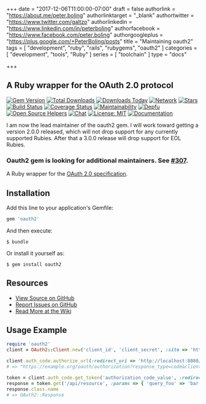 +++
date = "2017-12-06T11:00:00-07:00"
draft = false
authorlink = "https://about.me/peter.boling"
authorlinktarget = "_blank"
authortwitter = "https://www.twitter.com/galtzo"
authorlinkedin = "https://www.linkedin.com/in/peterboling"
authorfacebook = "https://www.facebook.com/peter.boling"
authorgoogleplus = "https://plus.google.com/+PeterBoling/posts"
title = "Maintaining oauth2"
tags = [ "development", "ruby", "rails", "rubygems", "oauth2" ]
categories = [ "development", "tools", "Ruby" ]
series = [ "toolchain" ]
type = "docs"

+++

## A Ruby wrapper for the OAuth 2.0 protocol

[![Gem Version](http://img.shields.io/gem/v/oauth2.svg)][gem]
[![Total Downloads](https://img.shields.io/gem/dt/oauth2.svg)][gem]
[![Downloads Today](https://img.shields.io/gem/rt/oauth2.svg)][gem]
[![Network](https://img.shields.io/github/forks/oauth-xx/oauth2.svg?style=social)][network]
[![Stars](https://img.shields.io/github/stars/oauth-xx/oauth2.svg?style=social)][stargazers]
[![Build Status](http://img.shields.io/travis/oauth-xx/oauth2.svg)][travis]
[![Coverage Status](http://img.shields.io/coveralls/intridea/oauth2.svg)][coveralls]
[![Maintainability](https://api.codeclimate.com/v1/badges/688c612528ff90a46955/maintainability)][codeclimate-maintainability]
[![Depfu](https://badges.depfu.com/badges/6d34dc1ba682bbdf9ae2a97848241743/count.svg)][depfu]
[![Open Source Helpers](https://www.codetriage.com/oauth-xx/oauth2/badges/users.svg)][code-triage]
[![Chat](https://img.shields.io/gitter/room/oauth-xx/oauth2.svg)](https://gitter.im/oauth-xx/oauth2)
[![License: MIT](https://img.shields.io/badge/License-MIT-green.svg)][source-license]
[![Documentation](http://inch-ci.org/github/oauth-xx/oauth2.png)][inch-ci]

[gem]: https://rubygems.org/gems/oauth2
[network]: https://github.com/oauth-xx/oauth2/network
[stargazers]: https://github.com/oauth-xx/oauth2/stargazers
[travis]: http://travis-ci.org/oauth-xx/oauth2
[coveralls]: https://coveralls.io/r/intridea/oauth2
[codeclimate-maintainability]: https://codeclimate.com/github/oauth-xx/oauth2/maintainability
[depfu]: https://depfu.com/github/oauth-xx/oauth2
[source-license]: https://opensource.org/licenses/MIT
[inch-ci]: http://inch-ci.org/github/oauth-xx/oauth2
[code-triage]: https://www.codetriage.com/oauth-xx/oauth2

I am now the lead maintainer of the oauth2 gem.  I will work toward getting a version 2.0.0 released, which will not drop support for any currently supported Rubies.  After that a 3.0.0 release will drop support for EOL Rubies.

### Oauth2 gem is looking for additional maintainers. See [#307](https://github.com/oauth-xx/oauth2/issues/307).

A Ruby wrapper for the [OAuth 2.0 specification][oauth2-spec].

[oauth2-spec]: https://oauth.net/2/

## Installation

Add this line to your application's Gemfile:

```ruby
gem 'oauth2'
```

And then execute:

    $ bundle

Or install it yourself as:

    $ gem install oauth2

## Resources

* [View Source on GitHub][code]
* [Report Issues on GitHub][issues]
* [Read More at the Wiki][wiki]

[code]: https://github.com/oauth-xx/oauth2
[issues]: https://github.com/oauth-xx/oauth2/issues
[wiki]: https://github.com/oauth-xx/oauth2/wiki

## Usage Example

```ruby
require 'oauth2'
client = OAuth2::Client.new('client_id', 'client_secret', :site => 'https://example.org')

client.auth_code.authorize_url(:redirect_uri => 'http://localhost:8080/oauth2/callback')
# => "https://example.org/oauth/authorization?response_type=code&client_id=client_id&redirect_uri=http://localhost:8080/oauth2/callback"

token = client.auth_code.get_token('authorization_code_value', :redirect_uri => 'http://localhost:8080/oauth2/callback', :headers => {'Authorization' => 'Basic some_password'})
response = token.get('/api/resource', :params => { 'query_foo' => 'bar' })
response.class.name
# => OAuth2::Response
```

